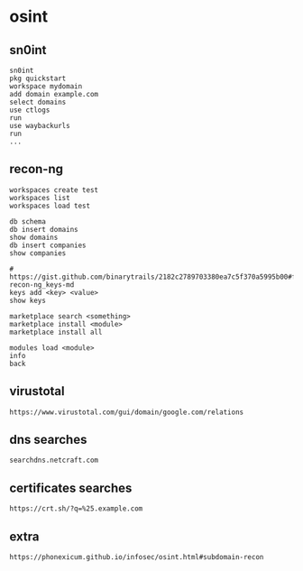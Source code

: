 # osint

## sn0int

    sn0int
    pkg quickstart
    workspace mydomain
    add domain example.com
    select domains
    use ctlogs
    run
    use waybackurls
    run
    ...

## recon-ng

    workspaces create test
    workspaces list
    workspaces load test

    db schema
    db insert domains
    show domains
    db insert companies
    show companies

    # https://gist.github.com/binarytrails/2182c2789703380ea7c5f370a5995b00#file-recon-ng_keys-md
    keys add <key> <value>
    show keys

    marketplace search <something>
    marketplace install <module>
    marketplace install all

    modules load <module>
    info
    back

## virustotal

    https://www.virustotal.com/gui/domain/google.com/relations

## dns searches

    searchdns.netcraft.com

## certificates searches

    https://crt.sh/?q=%25.example.com

## extra

    https://phonexicum.github.io/infosec/osint.html#subdomain-recon
